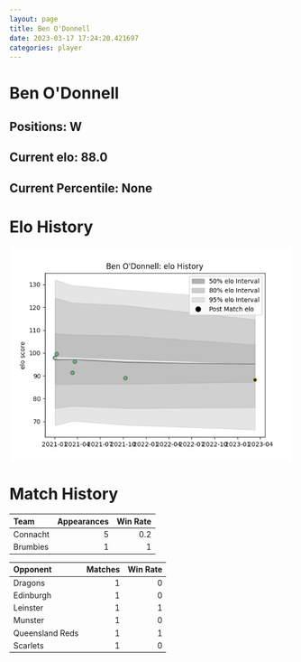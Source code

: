 ```yaml
---  
layout: page  
title: Ben O'Donnell  
date: 2023-03-17 17:24:20.421697  
categories: player  
---
```

# Ben O'Donnell

## Positions: W

## Current elo: 88.0

## Current Percentile: None

# Elo History


![elo history](history_BenO'Donnell.png)
# Match History


| Team     |   Appearances |   Win Rate |
|:---------|--------------:|-----------:|
| Connacht |             5 |        0.2 |
| Brumbies |             1 |        1   |

| Opponent        |   Matches |   Win Rate |
|:----------------|----------:|-----------:|
| Dragons         |         1 |          0 |
| Edinburgh       |         1 |          0 |
| Leinster        |         1 |          1 |
| Munster         |         1 |          0 |
| Queensland Reds |         1 |          1 |
| Scarlets        |         1 |          0 |